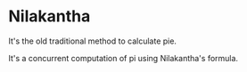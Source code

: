 # Nilakantha

It's the old traditional method to calculate pie.

It's a concurrent computation of pi using Nilakantha's formula.